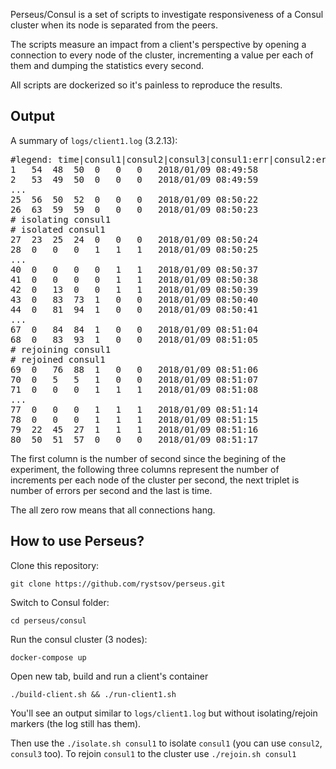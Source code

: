 Perseus/Consul is a set of scripts to investigate responsiveness of a Consul cluster when its node is separated from the peers.

The scripts measure an impact from a client's perspective by opening a connection to every node of the cluster, incrementing a value per each of them and dumping the statistics every second.

All scripts are dockerized so it's painless to reproduce the results.

## Output

A summary of `logs/client1.log` (3.2.13):

<pre>#legend: time|consul1|consul2|consul3|consul1:err|consul2:err|consul3:err
1	54	48	50	0	0	0	2018/01/09 08:49:58
2	53	49	50	0	0	0	2018/01/09 08:49:59
...
25	56	50	52	0	0	0	2018/01/09 08:50:22
26	63	59	59	0	0	0	2018/01/09 08:50:23
# isolating consul1
# isolated consul1
27	23	25	24	0	0	0	2018/01/09 08:50:24
28	0	0	0	1	1	1	2018/01/09 08:50:25
...
40	0	0	0	0	1	1	2018/01/09 08:50:37
41	0	0	0	0	1	1	2018/01/09 08:50:38
42	0	13	0	0	1	1	2018/01/09 08:50:39
43	0	83	73	1	0	0	2018/01/09 08:50:40
44	0	81	94	1	0	0	2018/01/09 08:50:41
...
67	0	84	84	1	0	0	2018/01/09 08:51:04
68	0	83	93	1	0	0	2018/01/09 08:51:05
# rejoining consul1
# rejoined consul1
69	0	76	88	1	0	0	2018/01/09 08:51:06
70	0	5	5	1	0	0	2018/01/09 08:51:07
71	0	0	0	1	1	1	2018/01/09 08:51:08
...
77	0	0	0	1	1	1	2018/01/09 08:51:14
78	0	0	0	1	1	1	2018/01/09 08:51:15
79	22	45	27	1	1	1	2018/01/09 08:51:16
80	50	51	57	0	0	0	2018/01/09 08:51:17</pre>

The first column is the number of second since the begining of the experiment, the following three columns represent the number of increments per each node of the cluster per second, the next triplet is number of errors per second and the last is time.

The all zero row means that all connections hang.

## How to use Perseus?

Clone this repository:

    git clone https://github.com/rystsov/perseus.git

Switch to Consul folder:

    cd perseus/consul

Run the consul cluster (3 nodes):

    docker-compose up

Open new tab, build and run a client's container

    ./build-client.sh && ./run-client1.sh

You'll see an output similar to `logs/client1.log` but without isolating/rejoin markers (the log still has them).

Then use the `./isolate.sh consul1` to isolate `consul1` (you can use `consul2`, `consul3` too). To rejoin `consul1` to the cluster use  `./rejoin.sh consul1`